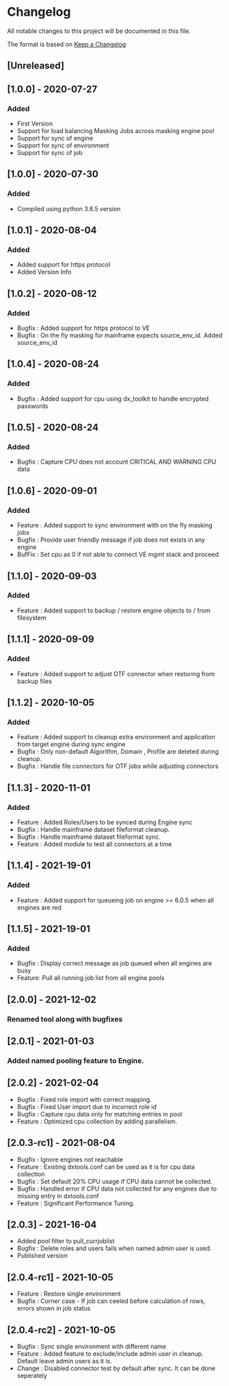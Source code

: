# Changelog
All notable changes to this project will be documented in this file.

The format is based on [Keep a Changelog](http://keepachangelog.com/en/1.0.0/)

## [Unreleased]

## [1.0.0] - 2020-07-27
### Added
- First Version
- Support for load balancing Masking Jobs across masking engine pool
- Support for sync of engine
- Support for sync of environment
- Support for sync of job

## [1.0.0] - 2020-07-30
### Added
- Compiled using python 3.8.5 version

## [1.0.1] - 2020-08-04
### Added
- Added support for https protocol
- Added Version Info

## [1.0.2] - 2020-08-12
### Added
- Bugfix : Added support for https protocol to VE
- Bugfix : On the fly masking for mainframe expects source_env_id. Added source_env_id

## [1.0.4] - 2020-08-24
### Added
- Bugfix : Added support for cpu using dx_toolkit to handle encrypted passwords

## [1.0.5] - 2020-08-24
### Added
- Bugfix : Capture CPU does not account CRITICAL AND WARNING CPU data

## [1.0.6] - 2020-09-01
### Added
- Feature : Added support to sync environment with on the fly masking jobs
- Bugfix  : Provide user friendly message if job does not exists in any engine 
- BufFix  : Set cpu as 0 if not able to connect VE mgmt stack and proceed

## [1.1.0] - 2020-09-03
### Added
- Feature : Added support to backup / restore engine objects to / from filesystem

## [1.1.1] - 2020-09-09
### Added
- Feature : Added support to adjust OTF connector when restoring from backup files

## [1.1.2] - 2020-10-05
### Added
- Feature : Added support to cleanup extra environment and application from target engine during sync engine
- Bugfix  : Only non-default Algorithm, Domain , Profile are deleted during cleanup.
- Bugfix  : Handle file connectors for OTF jobs while adjusting connectors

## [1.1.3] - 2020-11-01
### Added
- Feature : Added Roles/Users to be synced during Engine sync
- Bugfix  : Handle mainframe dataset fileformat cleanup.
- Bugfix  : Handle mainframe dataset fileformat sync.
- Feature : Added module to test all connectors at a time

## [1.1.4] - 2021-19-01
### Added
- Feature : Added support for queueing job on engine >= 6.0.5 when all engines are red

## [1.1.5] - 2021-19-01
### Added
- Bugfix : Display correct message as job queued when all engines are busy
- Feature: Pull all running job list from all engine pools

## [2.0.0] - 2021-12-02
### Renamed tool along with bugfixes

## [2.0.1] - 2021-01-03
### Added named pooling feature to Engine.

## [2.0.2] - 2021-02-04
- Bugfix  : Fixed role import with correct mapping.
- Bugfix  : Fixed User import due to incorrect role id
- Bugfix  : Capture cpu data only for matching entries in pool
- Feature : Optimized cpu collection by adding parallelism.

## [2.0.3-rc1] - 2021-08-04
- Bugfix  : Ignore engines not reachable
- Feature : Existing dxtools.conf can be used as it is for cpu data collection
- Bugfix  : Set default 20% CPU usage if CPU data cannot be collected.
- Bugfix  : Handled error if CPU data not collected for any engines due to missing entry in dxtools.conf
- Feature : Significant Performance Tuning.

## [2.0.3] - 2021-16-04
- Added pool filter to pull_currjoblist
- Bugfix : Delete roles and users fails when named admin user is used.  
- Published version

## [2.0.4-rc1] - 2021-10-05
- Feature : Restore single environment
- Bugfix  : Corner case - If job can ceeled before calculation of rows, errors shown in job status

## [2.0.4-rc2] - 2021-10-05
- Bugfix  : Sync single environment with different name
- Feature : Added feature to exclude/include admin user in cleanup. Default leave admin users as it is.
- Change  : Disabled connector test by default after sync. It can be done seperately
